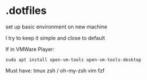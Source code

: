 # .dotfiles

set up basic environment on new machine

I try to keep it simple and close to default

If in VMWare Player:

```
sudo apt install open-vm-tools open-vm-tools-desktop
```

Must have:
tmux
zsh / oh-my-zsh
vim
fzf
